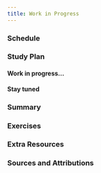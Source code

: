 ```yaml
---
title: Work in Progress
---
```


### Schedule

### Study Plan

#### Work in progress...

  **Stay tuned**

### Summary

### Exercises

### Extra Resources

### Sources and Attributions
